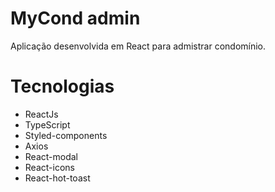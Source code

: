 # MyCond admin

Aplicação desenvolvida em React para admistrar condomínio.

# Tecnologias

- ReactJs
- TypeScript
- Styled-components
- Axios 
- React-modal
- React-icons
- React-hot-toast
 
